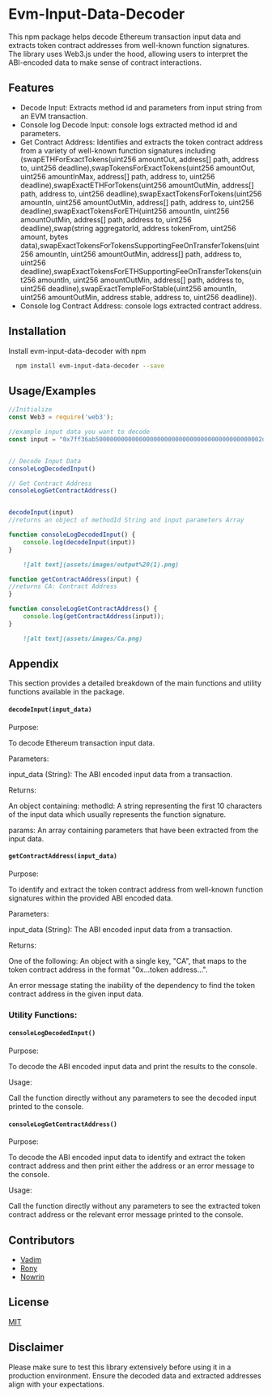 # Evm-Input-Data-Decoder

This npm package helps decode Ethereum transaction input data and extracts token contract addresses from well-known function signatures. The library uses Web3.js under the hood, allowing users to interpret the ABI-encoded data to make sense of contract interactions.


## Features

- Decode Input: Extracts method id and parameters from input string from an EVM transaction.
- Console log Decode Input: console logs extracted method id and parameters.
- Get Contract Address: Identifies and extracts the token contract address from a variety of well-known function signatures including (swapETHForExactTokens(uint256 amountOut, address[] path, address to, uint256 deadline),swapTokensForExactTokens(uint256 amountOut, uint256 amountInMax, address[] path, address to, uint256 deadline),swapExactETHForTokens(uint256 amountOutMin, address[] path, address to, uint256 deadline),swapExactTokensForTokens(uint256 amountIn, uint256 amountOutMin, address[] path, address to, uint256 deadline),swapExactTokensForETH(uint256 amountIn, uint256 amountOutMin, address[] path, address to, uint256 deadline),swap(string aggregatorId, address tokenFrom, uint256 amount, bytes data),swapExactTokensForTokensSupportingFeeOnTransferTokens(uint256 amountIn, uint256 amountOutMin, address[] path, address to, uint256 deadline),swapExactTokensForETHSupportingFeeOnTransferTokens(uint256 amountIn, uint256 amountOutMin, address[] path, address to, uint256 deadline),swapExactTempleForStable(uint256 amountIn, uint256 amountOutMin, address stable, address to, uint256 deadline)).
- Console log Contract Address: console logs extracted contract address.


## Installation

Install evm-input-data-decoder with npm

```bash
  npm install evm-input-data-decoder --save
```

## Usage/Examples

```javascript
//Initialize
const Web3 = require('web3');

//example input data you want to decode
const input = "0x7ff36ab5000000000000000000000000000000000000000000002d7c2e7091125587a8df0000000000000000000000000000000000000000000000000000000000000080000000000000000000000000977223ef93b8490e8e6d2dc28567360f489a3ee100000000000000000000000000000000000000000000000000000000601892860000000000000000000000000000000000000000000000000000000000000002000000000000000000000000c02aaa39b223fe8d0a0e5c4f27ead9083c756cc20000000000000000000000003affcca64c2a6f4e3b6bd9c64cd2c969efd1ecbe" // Example input for a "transfer" function


// Decode Input Data
consoleLogDecodedInput()

// Get Contract Address
consoleLogGetContractAddress()


decodeInput(input)
//returns an object of methodId String and input parameters Array

function consoleLogDecodedInput() {
    console.log(decodeInput(input))
}
```
```md
    ![alt text](assets/images/output%20(1).png)
```

```javascript
function getContractAddress(input) {
//returns CA: Contract Address
}

function consoleLogGetContractAddress() {
    console.log(getContractAddress(input));
}
```
```md
    ![alt text](assets/images/Ca.png)
```


## Appendix

This section provides a detailed breakdown of the main functions and utility functions available in the package.

#### `decodeInput(input_data)`
Purpose:

To decode Ethereum transaction input data.

Parameters:

input_data (String): The ABI encoded input data from a transaction.

Returns:

An object containing:
methodId: A string representing the first 10 characters of the input data which usually represents the function signature.

params: An array containing parameters that have been extracted from the input data.

#### `getContractAddress(input_data)`
Purpose:

To identify and extract the token contract address from well-known function signatures within the provided ABI encoded data. 

Parameters:

input_data (String): The ABI encoded input data from a transaction.

Returns:

One of the following:
An object with a single key, "CA", that maps to the token contract address in the format "0x...token address...".

An error message stating the inability of the dependency to find the token contract address in the given input data.

### Utility Functions:
#### `consoleLogDecodedInput()`
Purpose:

To decode the ABI encoded input data and print the results to the console.

Usage:

Call the function directly without any parameters to see the decoded input printed to the console.
#### `consoleLogGetContractAddress()`
Purpose:

To decode the ABI encoded input data to identify and extract the token contract address and then print either the address or an error message to the console.

Usage:

Call the function directly without any parameters to see the extracted token contract address or the relevant error message printed to the console.

## Contributors

- [Vadim](https://github.com/Git-Vdim-Hub)
- [Rony](https://github.com/moofazzel)
- [Nowrin](https://github.com/BubbleNowrin)

## License

[MIT](https://choosealicense.com/licenses/mit/)


## Disclaimer

Please make sure to test this library extensively before using it in a production environment. Ensure the decoded data and extracted addresses align with your expectations.